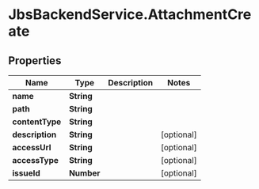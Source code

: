 # JbsBackendService.AttachmentCreate

## Properties
Name | Type | Description | Notes
------------ | ------------- | ------------- | -------------
**name** | **String** |  | 
**path** | **String** |  | 
**contentType** | **String** |  | 
**description** | **String** |  | [optional] 
**accessUrl** | **String** |  | [optional] 
**accessType** | **String** |  | [optional] 
**issueId** | **Number** |  | [optional] 
